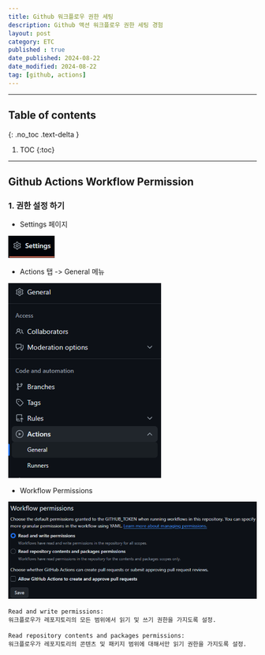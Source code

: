 ```yaml
---
title: Github 워크플로우 권한 세팅
description: Github 액션 워크플로우 권한 세팅 경험
layout: post
category: ETC
published : true
date_published: 2024-08-22
date_modified: 2024-08-22
tag: [github, actions]
---
```

---
## Table of contents
{: .no_toc .text-delta }

1. TOC
{:toc}
---

<!-- 글의 제목은 ##
    나머지 큰 제목은 ###
    이후 나머지는 4개이상 -->

## Github Actions Workflow Permission

### 1. 권한 설정 하기

- Settings 페이지

![docs](/assets/img/git-2.1.png)<br>

- Actions 탭 -> General 메뉴

![docs](/assets/img/git-2.2.png)<br>

- Workflow Permissions

![docs](/assets/img/git-2.3.png)<br>

```
Read and write permissions: 
워크플로우가 레포지토리의 모든 범위에서 읽기 및 쓰기 권한을 가지도록 설정.

Read repository contents and packages permissions: 
워크플로우가 레포지토리의 콘텐츠 및 패키지 범위에 대해서만 읽기 권한을 가지도록 설정.
```